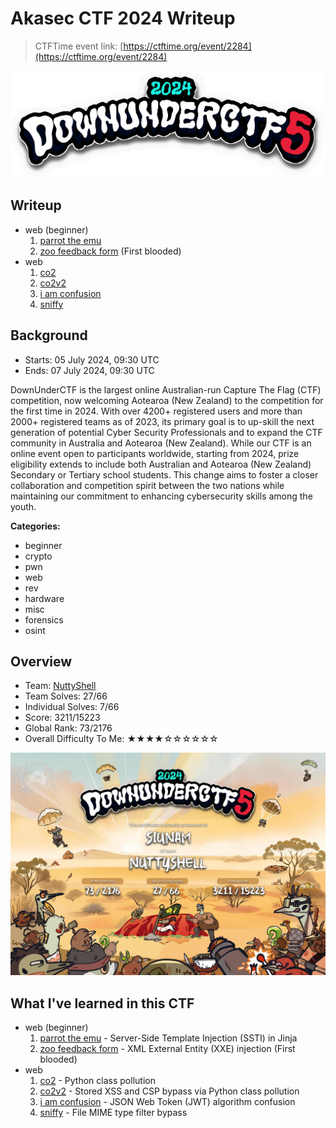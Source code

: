 # Akasec CTF 2024 Writeup

> CTFTime event link: [https://ctftime.org/event/2284](https://ctftime.org/event/2284)

![](https://raw.githubusercontent.com/siunam321/CTF-Writeups/main/DownUnderCTF-2024/images/banner.png)

## Writeup

- web (beginner)
    1. [parrot the emu](https://siunam321.github.io/ctf/DownUnderCTF-2024/web/parrot-the-emu/)
    2. [zoo feedback form](https://siunam321.github.io/ctf/DownUnderCTF-2024/web/zoo-feedback-form/) (First blooded)
- web
    1. [co2](https://siunam321.github.io/ctf/DownUnderCTF-2024/web/co2/)
    2. [co2v2](https://siunam321.github.io/ctf/DownUnderCTF-2024/web/co2v2/)
    3. [i am confusion](https://siunam321.github.io/ctf/DownUnderCTF-2024/web/i-am-confusion/)
    4. [sniffy](https://siunam321.github.io/ctf/DownUnderCTF-2024/web/sniffy/)

## Background

- Starts: 05 July 2024, 09:30 UTC
- Ends: 07 July 2024, 09:30 UTC

DownUnderCTF is the largest online Australian-run Capture The Flag (CTF) competition, now welcoming Aotearoa (New Zealand) to the competition for the first time in 2024. With over 4200+ registered users and more than 2000+ registered teams as of 2023, its primary goal is to up-skill the next generation of potential Cyber Security Professionals and to expand the CTF community in Australia and Aotearoa (New Zealand). While our CTF is an online event open to participants worldwide, starting from 2024, prize eligibility extends to include both Australian and Aotearoa (New Zealand) Secondary or Tertiary school students. This change aims to foster a closer collaboration and competition spirit between the two nations while maintaining our commitment to enhancing cybersecurity skills among the youth.

**Categories:**

- beginner
- crypto
- pwn
- web
- rev
- hardware
- misc
- forensics
- osint

## Overview

- Team: [NuttyShell](https://polyuctf.com/)
- Team Solves: 27/66
- Individual Solves: 7/66
- Score: 3211/15223
- Global Rank: 73/2176
- Overall Difficulty To Me: ★★★★☆☆☆☆☆☆

![](https://raw.githubusercontent.com/siunam321/CTF-Writeups/main/DownUnderCTF-2024/images/certificate.png)

## What I've learned in this CTF

- web (beginner)
    1. [parrot the emu](https://siunam321.github.io/ctf/DownUnderCTF-2024/web/parrot-the-emu/) - Server-Side Template Injection (SSTI) in Jinja
    2. [zoo feedback form](https://siunam321.github.io/ctf/DownUnderCTF-2024/web/zoo-feedback-form/) - XML External Entity (XXE) injection (First blooded)
- web
    1. [co2](https://siunam321.github.io/ctf/DownUnderCTF-2024/web/co2/) - Python class pollution
    2. [co2v2](https://siunam321.github.io/ctf/DownUnderCTF-2024/web/co2v2/) - Stored XSS and CSP bypass via Python class pollution
    3. [i am confusion](https://siunam321.github.io/ctf/DownUnderCTF-2024/web/i-am-confusion/) - JSON Web Token (JWT) algorithm confusion
    4. [sniffy](https://siunam321.github.io/ctf/DownUnderCTF-2024/web/sniffy/) - File MIME type filter bypass